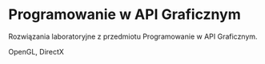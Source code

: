 # Programowanie w API Graficznym
Rozwiązania laboratoryjne z przedmiotu Programowanie w API Graficznym.

OpenGL, DirectX
